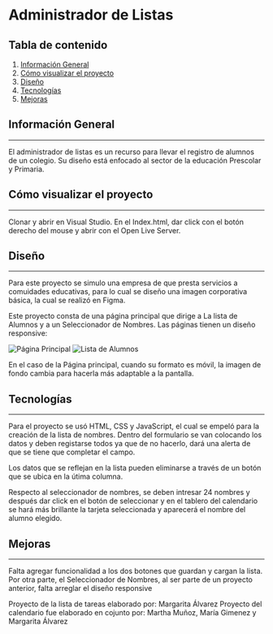 # Administrador de Listas

## Tabla de contenido

1. [Información General](#info-general)
2. [Cómo visualizar el proyecto](#visualizar-proyecto)
2. [Diseño](#diseño)
3. [Tecnologías](#tecno)
4. [Mejoras](#mejoras)


## Información General
***
El administrador de listas es un recurso para llevar el registro de alumnos de un colegio. Su diseño está enfocado al sector de la educación Prescolar y Primaria. 

## Cómo visualizar el proyecto
***
Clonar y abrir en Visual Studio. En el Index.html, dar click con el botón derecho del mouse y abrir con el Open Live Server. 

## Diseño
***
Para este proyecto se simulo una empresa de que presta servicios a comuidades educativas, para lo cual se diseño una imagen corporativa básica, la cual se realizó en Figma. 

Este proyecto consta de una página principal que dirige a La lista de Alumnos y a un Seleccionador de Nombres. 
Las páginas tienen un diseño responsive: 

![Página Principal](./Im%C3%A1genes/Responsive%202.png)
![Lista de Alumnos](./Im%C3%A1genes/Responsive.png)

En el caso de la Página principal, cuando su formato es móvil, la imagen de fondo cambia para hacerla más adaptable a la pantalla. 


## Tecnologías
***
Para el proyecto se usó HTML, CSS y JavaScript, el cual se empeló para la creación de la lista de nombres. Dentro del formulario se van colocando los datos y deben registarse todos ya que de no hacerlo, dará una alerta de que se tiene que completar el campo.

Los datos que se reflejan en la lista pueden eliminarse a través de un botón que se ubica en la útima columna. 

Respecto al seleccionador de nombres, se deben intresar 24 nombres y después dar click en el botón de seleccionar y en el tablero del calendario se hará más brillante la tarjeta seleccionada y aparecerá el nombre del alumno elegido. 


## Mejoras
***
Falta agregar funcionalidad a los dos botones que guardan y cargan la lista. Por otra parte, el Seleccionador de Nombres, al ser parte de un proyecto anterior, falta arreglar el diseño responsive


Proyecto de la lista de tareas elaborado por: Margarita Álvarez
Proyecto del calendario fue elaborado en cojunto por: Martha Muñoz, María Gimenez y Margarita Álvarez